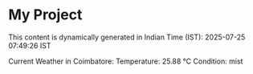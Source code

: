 # My Project

This content is dynamically generated in Indian Time (IST): 2025-07-25 07:49:26 IST


Current Weather in Coimbatore:
Temperature: 25.88 °C
Condition: mist

